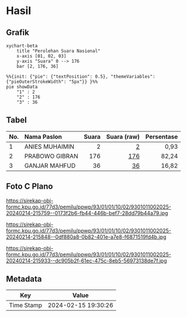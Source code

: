 # Hasil

## Grafik

```mermaid
xychart-beta
    title "Perolehan Suara Nasional"
    x-axis [01, 02, 03]
    y-axis "Suara" 0 --> 176
    bar [2, 176, 36]
```

```mermaid
%%{init: {"pie": {"textPosition": 0.5}, "themeVariables": {"pieOuterStrokeWidth": "5px"}} }%%
pie showData
    "1" : 2
    "2" : 176
    "3" : 36
```

## Tabel

| No. | Nama Paslon    | Suara | Suara (raw) | Persentase |
|:--- |:-------------- | -----:| -----------:| ----------:|
| 1   | ANIES MUHAIMIN | 2     | [2][p-1]    | 0,93       |
| 2   | PRABOWO GIBRAN | 176   | [176][p-2]  | 82,24      |
| 3   | GANJAR MAHFUD  | 36    | [36][p-3]   | 16,82      |


[p-1]: https://github.com/gigit-pemilu/pemilu-2024/blob/main/pilpres/hitung-suara/sub/93-papua-selatan/sub/01-merauke/sub/01-merauke/sub/1002-samkai/sub/025-tps/sub/paslon-1.txt
[p-2]: https://github.com/gigit-pemilu/pemilu-2024/blob/main/pilpres/hitung-suara/sub/93-papua-selatan/sub/01-merauke/sub/01-merauke/sub/1002-samkai/sub/025-tps/sub/paslon-2.txt
[p-3]: https://github.com/gigit-pemilu/pemilu-2024/blob/main/pilpres/hitung-suara/sub/93-papua-selatan/sub/01-merauke/sub/01-merauke/sub/1002-samkai/sub/025-tps/sub/paslon-3.txt

## Foto C Plano

https://sirekap-obj-formc.kpu.go.id/77d3/pemilu/ppwp/93/01/01/10/02/9301011002025-20240214-215759--0173f2b6-fb44-446b-bef7-28dd79b44a79.jpg

https://sirekap-obj-formc.kpu.go.id/77d3/pemilu/ppwp/93/01/01/10/02/9301011002025-20240214-215848--0df880a8-0b82-401e-a7e8-f6871519fd4b.jpg

https://sirekap-obj-formc.kpu.go.id/77d3/pemilu/ppwp/93/01/01/10/02/9301011002025-20240214-215933--dc905b2f-61ec-475c-8eb5-56973138de7f.jpg


## Metadata

| Key        | Value               |
| ---------- | ------------------- |
| Time Stamp | 2024-02-15 19:30:26 |



